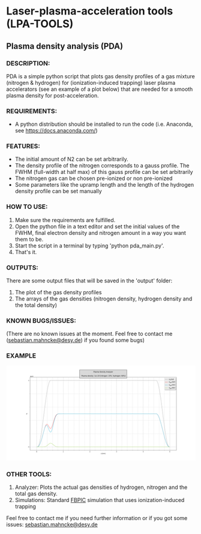 # Laser-plasma-acceleration tools (LPA-TOOLS)

## Plasma density analysis (PDA)

### DESCRIPTION:

PDA is a simple python script that plots gas density profiles of a gas mixture (nitrogen & hydrogen) for (ionization-induced trapping) laser plasma accelerators (see an example of a plot below) that are needed for a smooth plasma density for post-acceleration.

### REQUIREMENTS:

- A python distribution should be installed to run the code (i.e. Anaconda, see https://docs.anaconda.com/)

### FEATURES:

- The initial amount of N2 can be set arbitrarily. 
- The density profile of the nitrogen corresponds to a gauss profile. The FWHM (full-width at half max) of this 
  gauss profile can be set arbitrarily
- The nitrogen gas can be chosen pre-ionized or non pre-ionized
- Some parameters like the upramp length and the length of the hydrogen density profile can be set manually


### HOW TO USE:

1. Make sure the requirements are fulfilled.
2. Open the python file in a text editor and set the initial values of the FWHM, final electron density and nitrogen amount in a way you want them to be. 
3. Start the script in a terminal by typing 'python pda_main.py'.
4. That's it.
      
### OUTPUTS:

There are some output files that will be saved in the 'output' folder:

1. The plot of the gas density profiles
2. The arrays of the gas densities (nitrogen density, hydrogen density and the total density)

### KNOWN BUGS/ISSUES:

(There are no known issues at the moment. Feel free to contact me (sebastian.mahncke@desy.de) if you found some bugs)

### EXAMPLE

![alt Example](https://github.com/smahncke/LPA-TOOLS/blob/master/plasma_density_analysis/examples/pda_example.png?raw=true)

### OTHER TOOLS:

1. Analyzer: Plots the actual gas densities of hydrogen, nitrogen and the total gas density. 
2. Simulations: Standard [FBPIC](https://github.com/fbpic/fbpic) simulation that uses ionization-induced trapping


Feel free to contact me if you need further information or if you got some issues: sebastian.mahncke@desy.de



